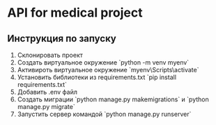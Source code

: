<h1>API for medical project</h1>

<h2>Инструкция по запуску</h2>
<ol>
  <li>Склонировать проект</li>
  <li>Создать виртуальное окружение `python -m venv myenv`</li>
  <li>Активироть виртуальное окружение `myenv\Scripts\activate`</li>
  <li>Установить библиотеки из requirements.txt `pip install requirements.txt`</li>
  <li>Добавить .env файл</li>
  <li>Создать миграции `python manage.py makemigrations` и `python manage.py migrate`</li>
  <li>Запустить сервер командой `python manage.py runserver`</li>
</ol>
